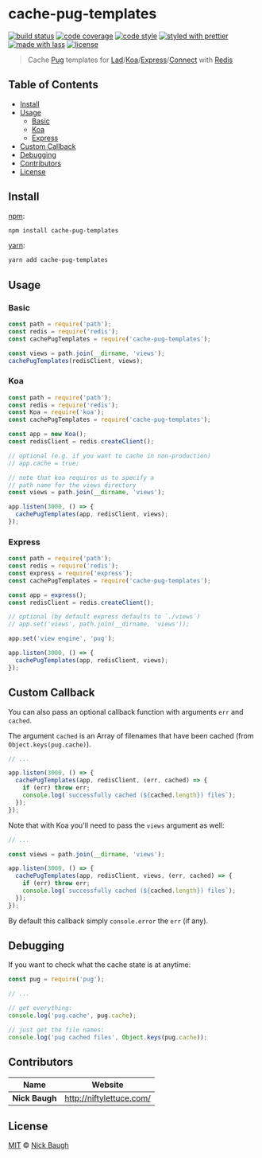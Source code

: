 # cache-pug-templates

[![build status](https://img.shields.io/travis/ladjs/cache-pug-templates.svg)](https://travis-ci.org/ladjs/cache-pug-templates)
[![code coverage](https://img.shields.io/codecov/c/github/ladjs/cache-pug-templates.svg)](https://codecov.io/gh/ladjs/cache-pug-templates)
[![code style](https://img.shields.io/badge/code_style-XO-5ed9c7.svg)](https://github.com/sindresorhus/xo)
[![styled with prettier](https://img.shields.io/badge/styled_with-prettier-ff69b4.svg)](https://github.com/prettier/prettier)
[![made with lass](https://img.shields.io/badge/made_with-lass-95CC28.svg)](https://lass.js.org)
[![license](https://img.shields.io/github/license/ladjs/cache-pug-templates.svg)](<>)

> Cache [Pug][] templates for [Lad][]/[Koa][]/[Express][]/[Connect][] with [Redis][]


## Table of Contents

* [Install](#install)
* [Usage](#usage)
  * [Basic](#basic)
  * [Koa](#koa)
  * [Express](#express)
* [Custom Callback](#custom-callback)
* [Debugging](#debugging)
* [Contributors](#contributors)
* [License](#license)


## Install

[npm][]:

```sh
npm install cache-pug-templates
```

[yarn][]:

```sh
yarn add cache-pug-templates
```


## Usage

### Basic

```js
const path = require('path');
const redis = require('redis');
const cachePugTemplates = require('cache-pug-templates');

const views = path.join(__dirname, 'views');
cachePugTemplates(redisClient, views);
```

### Koa

```js
const path = require('path');
const redis = require('redis');
const Koa = require('koa');
const cachePugTemplates = require('cache-pug-templates');

const app = new Koa();
const redisClient = redis.createClient();

// optional (e.g. if you want to cache in non-production)
// app.cache = true;

// note that koa requires us to specify a
// path name for the views directory
const views = path.join(__dirname, 'views');

app.listen(3000, () => {
  cachePugTemplates(app, redisClient, views);
});
```

### Express

```js
const path = require('path');
const redis = require('redis');
const express = require('express');
const cachePugTemplates = require('cache-pug-templates');

const app = express();
const redisClient = redis.createClient();

// optional (by default express defaults to `./views`)
// app.set('views', path.join(__dirname, 'views'));

app.set('view engine', 'pug');

app.listen(3000, () => {
  cachePugTemplates(app, redisClient, views);
});
```


## Custom Callback

You can also pass an optional callback function with arguments `err` and `cached`.

The argument `cached` is an Array of filenames that have been cached (from `Object.keys(pug.cache)`).

```js
// ...

app.listen(3000, () => {
  cachePugTemplates(app, redisClient, (err, cached) => {
    if (err) throw err;
    console.log(`successfully cached (${cached.length}) files`);
  });
});
```

Note that with Koa you'll need to pass the `views` argument as well:

```js
// ...

const views = path.join(__dirname, 'views');

app.listen(3000, () => {
  cachePugTemplates(app, redisClient, views, (err, cached) => {
    if (err) throw err;
    console.log(`successfully cached (${cached.length}) files`);
  });
});
```

By default this callback simply `console.error` the `err` (if any).


## Debugging

If you want to check what the cache state is at anytime:

```js
const pug = require('pug');

// ...

// get everything:
console.log('pug.cache', pug.cache);

// just get the file names:
console.log('pug cached files', Object.keys(pug.cache));
```


## Contributors

| Name           | Website                    |
| -------------- | -------------------------- |
| **Nick Baugh** | <http://niftylettuce.com/> |


## License

[MIT](LICENSE) © [Nick Baugh](http://niftylettuce.com/)


## 

[npm]: https://www.npmjs.com/

[yarn]: https://yarnpkg.com/

[pug]: https://pugjs.org

[lad]: https://lad.js.org

[koa]: http://koajs.com

[express]: https://expressjs.com/

[connect]: https://github.com/senchalabs/connect

[redis]: https://redis.io/
